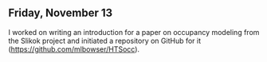 
## Friday, November 13

I worked on writing an introduction for a paper on occupancy modeling from the Slikok project and initiated a repository on GitHub for it (<https://github.com/mlbowser/HTSocc>).


